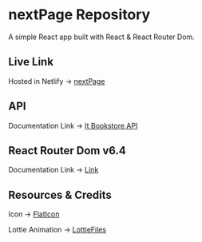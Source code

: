 # nextPage  Repository

A simple React app built with React & React Router Dom.

## Live Link
Hosted in Netlify -> [nextPage](https://next-page.netlify.app/)

## API 

Documentation Link -> [It Bookstore API](https://api.itbook.store/)

## React Router Dom v6.4 

Documentation Link -> [Link](https://reactrouter.com/en/main/start/overview)

## Resources & Credits

Icon -> [FlatIcon](https://www.flaticon.com/)

Lottie Animation -> [LottieFiles](https://lottiefiles.com/featured)


